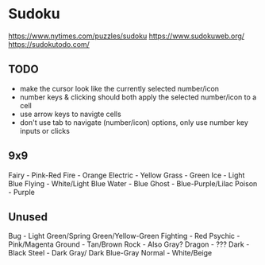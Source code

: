 # Sudoku

https://www.nytimes.com/puzzles/sudoku
https://www.sudokuweb.org/
https://sudokutodo.com/

## TODO

- make the cursor look like the currently selected number/icon
- number keys & clicking should both apply the selected number/icon to a cell
- use arrow keys to navigte cells
- don't use tab to navigate (number/icon) options, only use number key inputs or clicks

## 9x9

Fairy - Pink-Red
Fire - Orange
Electric - Yellow
Grass - Green
Ice - Light Blue
Flying - White/Light Blue
Water - Blue
Ghost - Blue-Purple/Lilac
Poison - Purple

## Unused

Bug - Light Green/Spring Green/Yellow-Green
Fighting - Red
Psychic - Pink/Magenta
Ground - Tan/Brown
Rock - Also Gray?
Dragon - ???
Dark - Black
Steel - Dark Gray/ Dark Blue-Gray
Normal - White/Beige
